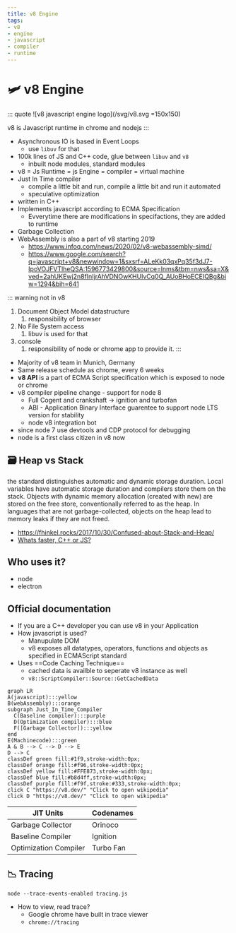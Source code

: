 ```yaml
---
title: v8 Engine
tags:
- v8
- engine
- javascript
- compiler
- runtime
---
```


# :small_airplane: v8 Engine

<TagLinks />


::: quote
![v8 javascript engine logo](/svg/v8.svg =150x150)

v8 is Javascript runtime in chrome and nodejs
:::


* Asynchronous IO is based in Event Loops
  * use `libuv` for that
* 100k lines of JS and C++ code, glue between `libuv` and `v8`
  * inbuilt node modules, standard modules
* v8 = Js Runtime = js Engine = compiler = virtual machine
* Just In Time compiler
  * compile a little bit and run, compile a little bit and run it automated
  * speculative optimization
* written in C++
* Implements javascript according to ECMA Specification
  * Evverytime there are modifications in specifactions, they are added to runtime
* Garbage Collection
* WebAssembly is also a part of v8 starting 2019
  * https://www.infoq.com/news/2020/02/v8-webassembly-simd/
  * https://www.google.com/search?q=javascript+v8&newwindow=1&sxsrf=ALeKk03qxPq35f3dJ7-IpoVOJFVTlheQSA:1596773429800&source=lnms&tbm=nws&sa=X&ved=2ahUKEwj2n8fInIjrAhVDNOwKHUlvCq0Q_AUoBHoECEIQBg&biw=1294&bih=641

::: warning not in v8
1. Document Object Model datastructure
   1. responsibility of browser
2. No File System access
   1. libuv is used for that
3. console
   1. responsibility of node or chrome app to provide it.
:::

* Majority of v8 team in Munich, Germany
* Same release schedule as chrome, every 6 weeks
* **v8 API** is a part of ECMA Script specification which is exposed to node or chrome
* v8 compiler pipeline change - support for node 8
  * Full Cogent and crankshaft -> ignition and turbofan
  * ABI - Application Binary Interface guarentee to support node LTS version for stability
  * node v8 integration bot
* since node 7 use devtools and CDP protocol for debugging
* node is a first class citizen in v8 now

## :card_file_box: Heap vs Stack

the standard distinguishes automatic and dynamic storage duration. Local variables have automatic storage duration and compilers store them on the stack. Objects with dynamic memory allocation (created with new) are stored on the free store, conventionally referred to as the heap. In languages that are not garbage-collected, objects on the heap lead to memory leaks if they are not freed.

* https://fhinkel.rocks/2017/10/30/Confused-about-Stack-and-Heap/
* [Whats faster, C++ or JS?](https://fhinkel.rocks/2017/12/07/Speed-up-Your-Node-js-App-with-Native-Addons/)

## Who uses it?

* node
* electron

## Official documentation

* If you are a C++ developer you can use v8 in your Application
* How javascript is used?
  * Manupulate DOM
  * v8 exposes all datatypes, operators, functions and objects as specified in ECMAScript standard
* Uses ==Code Caching Technique==
  * cached data is availble to seperate v8 instance as well
  * `v8::ScriptCompiler::Source::GetCachedData`

```mermaid
graph LR
A(javascript):::yellow
B(webAssembly):::orange
subgraph Just_In_Time_Compiler
  C(Baseline compiler):::purple
  D(Optimization compiler):::blue
  F([Garbage Collector]):::yellow
end
E(Machinecode):::green
A & B --> C --> D --> E
D --> C
classDef green fill:#1f9,stroke-width:0px;
classDef orange fill:#f96,stroke-width:0px;
classDef yellow fill:#FFE873,stroke-width:0px;
classDef blue fill:#b8d4ff,stroke-width:0px;
classDef purple fill:#f9f,stroke:#333,stroke-width:0px;
click C "https://v8.dev/" "Click to open wikipedia"
click D "https://v8.dev/" "Click to open wikipedia"
```

JIT Units | Codenames
----------|------------
Garbage Collector   | Orinoco
Baseline Compiler   | Ignition
Optimization Compiler | Turbo Fan

## :chart_with_downwards_trend: Tracing

```
node --trace-events-enabled tracing.js
```

* How to view, read trace?
  * Google chrome have built in trace viewer
  * `chrome://tracing`


<Footer />
